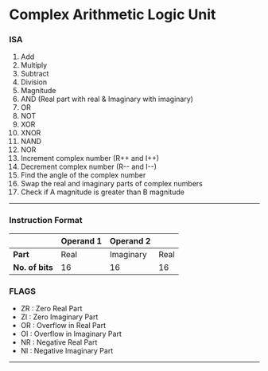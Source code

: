 # Complex Arithmetic Logic Unit
### ISA
1. Add  
2. Multiply  
3. Subtract 
4. Division  
5. Magnitude  
6. AND (Real part with real & Imaginary with imaginary)  
7. OR  
8. NOT  
9. XOR  
10. XNOR  
11. NAND  
12. NOR  
13. Increment complex number (R++ and I++)  
14. Decrement complex number (R-- and I--)  
15. Find the angle of the complex number  
16. Swap the real and imaginary parts of complex numbers  
17. Check if A magnitude is greater than B magnitude  
---
### Instruction Format
|           | Operand 1         | Operand 2         |        |
|-----------|-------------------|-------------------|--------|
| **Part**  | Real   | Imaginary | Real   | Imaginary | Opcode |
| **No. of bits** | 16     | 16        | 16     | 16        | 4      |





### FLAGS

- ZR : Zero Real Part  
- ZI : Zero Imaginary Part  
- OR : Overflow in Real Part  
- OI : Overflow in Imaginary Part  
- NR : Negative Real Part  
- NI : Negative Imaginary Part  

---------------------------------


